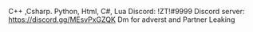 C++ ,Csharp. Python, Html, C#, Lua
Discord: !ZT!#9999
Discord server: https://discord.gg/MEsvPxGZQK
Dm for adverst and Partner 
Leaking 
